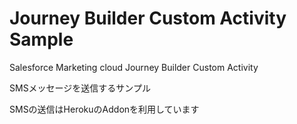# Journey Builder Custom Activity Sample

Salesforce Marketing cloud Journey Builder Custom Activity

SMSメッセージを送信するサンプル

SMSの送信はHerokuのAddonを利用しています
